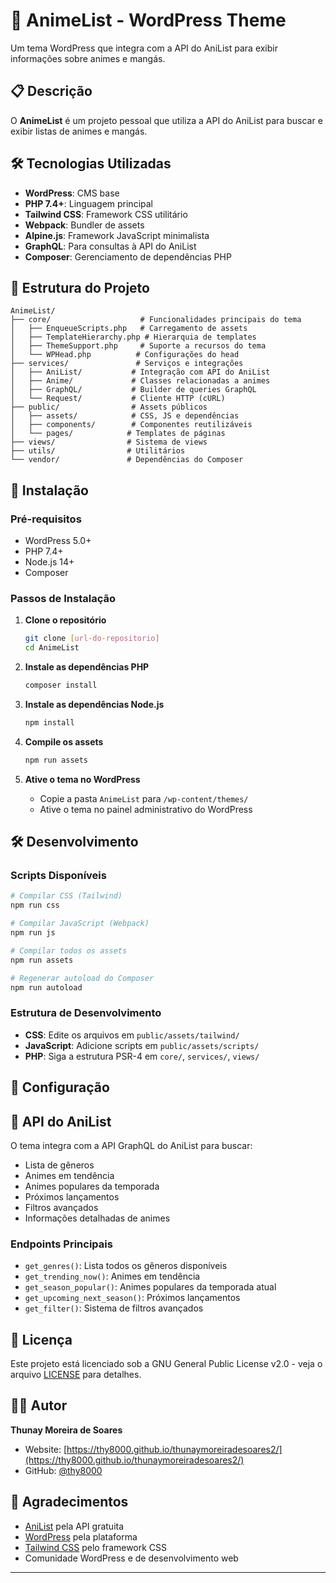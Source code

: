 # 🎌 AnimeList - WordPress Theme

Um tema WordPress que integra com a API do AniList para exibir informações sobre animes e mangás.

## 📋 Descrição

O **AnimeList** é um projeto pessoal que utiliza a API do AniList para buscar e exibir listas de animes e mangás.

## 🛠️ Tecnologias Utilizadas

-  **WordPress**: CMS base
-  **PHP 7.4+**: Linguagem principal
-  **Tailwind CSS**: Framework CSS utilitário
-  **Webpack**: Bundler de assets
-  **Alpine.js**: Framework JavaScript minimalista
-  **GraphQL**: Para consultas à API do AniList
-  **Composer**: Gerenciamento de dependências PHP

## 📁 Estrutura do Projeto

```
AnimeList/
├── core/                    # Funcionalidades principais do tema
│   ├── EnqueueScripts.php   # Carregamento de assets
│   ├── TemplateHierarchy.php # Hierarquia de templates
│   ├── ThemeSupport.php     # Suporte a recursos do tema
│   └── WPHead.php          # Configurações do head
├── services/               # Serviços e integrações
│   ├── AniList/           # Integração com API do AniList
│   ├── Anime/             # Classes relacionadas a animes
│   ├── GraphQL/           # Builder de queries GraphQL
│   └── Request/           # Cliente HTTP (cURL)
├── public/                # Assets públicos
│   ├── assets/            # CSS, JS e dependências
│   ├── components/        # Componentes reutilizáveis
│   └── pages/            # Templates de páginas
├── views/                # Sistema de views
├── utils/                # Utilitários
└── vendor/               # Dependências do Composer
```

## 🚀 Instalação

### Pré-requisitos

-  WordPress 5.0+
-  PHP 7.4+
-  Node.js 14+
-  Composer

### Passos de Instalação

1. **Clone o repositório**

   ```bash
   git clone [url-do-repositorio]
   cd AnimeList
   ```

2. **Instale as dependências PHP**

   ```bash
   composer install
   ```

3. **Instale as dependências Node.js**

   ```bash
   npm install
   ```

4. **Compile os assets**

   ```bash
   npm run assets
   ```

5. **Ative o tema no WordPress**
   -  Copie a pasta `AnimeList` para `/wp-content/themes/`
   -  Ative o tema no painel administrativo do WordPress

## 🛠️ Desenvolvimento

### Scripts Disponíveis

```bash
# Compilar CSS (Tailwind)
npm run css

# Compilar JavaScript (Webpack)
npm run js

# Compilar todos os assets
npm run assets

# Regenerar autoload do Composer
npm run autoload
```

### Estrutura de Desenvolvimento

-  **CSS**: Edite os arquivos em `public/assets/tailwind/`
-  **JavaScript**: Adicione scripts em `public/assets/scripts/`
-  **PHP**: Siga a estrutura PSR-4 em `core/`, `services/`, `views/`

## 🔧 Configuração

## 📡 API do AniList

O tema integra com a API GraphQL do AniList para buscar:

-  Lista de gêneros
-  Animes em tendência
-  Animes populares da temporada
-  Próximos lançamentos
-  Filtros avançados
-  Informações detalhadas de animes

### Endpoints Principais

-  `get_genres()`: Lista todos os gêneros disponíveis
-  `get_trending_now()`: Animes em tendência
-  `get_season_popular()`: Animes populares da temporada atual
-  `get_upcoming_next_season()`: Próximos lançamentos
-  `get_filter()`: Sistema de filtros avançados

## 📄 Licença

Este projeto está licenciado sob a GNU General Public License v2.0 - veja o arquivo [LICENSE](LICENSE) para detalhes.

## 👨‍💻 Autor

**Thunay Moreira de Soares**

-  Website: [https://thy8000.github.io/thunaymoreiradesoares2/](https://thy8000.github.io/thunaymoreiradesoares2/)
-  GitHub: [@thy8000](https://github.com/thy8000)

## 🙏 Agradecimentos

-  [AniList](https://anilist.co/) pela API gratuita
-  [WordPress](https://wordpress.org/) pela plataforma
-  [Tailwind CSS](https://tailwindcss.com/) pelo framework CSS
-  Comunidade WordPress e de desenvolvimento web

---
